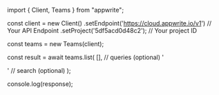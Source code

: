 import { Client, Teams } from "appwrite";

const client = new Client()
    .setEndpoint('https://cloud.appwrite.io/v1') // Your API Endpoint
    .setProject('5df5acd0d48c2'); // Your project ID

const teams = new Teams(client);

const result = await teams.list(
    [], // queries (optional)
    '<SEARCH>' // search (optional)
);

console.log(response);

